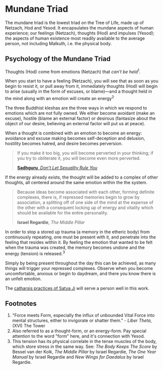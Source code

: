 # Mundane Triad

The mundane triad is the lowest triad on the Tree of Life, made up of Netzach, Hod and Yesod. It encapsulates the mundane aspects of human experience; our feelings (Netzach), thoughts (Hod) and impulses (Yesod); the aspects of human existence most readily available to the average person, not including Malkuth, i.e. the physical body. 



## Psychology of the Mundane Triad

Thoughts (Hod) come from emotions (Netzach) that *can't be held*<sup>1</sup>.

When you start to have a feeling (Netzach), you will see that as soon as you begin to resist it, or pull away from it, immediately thoughts (Hod) will begin to arise (usually in the form of excuses, or blame)—and a thought held in the mind along with an emotion will create an energy<sup>2<sup>.

The three Buddhist kleshas are the three ways in which we respond to emotions which are not fully owned. We either become avoidant (make an excuse), hostile (blame an external factor) or desirous (fantasize about the object of our desire, believing an external factor will put us at peace).

When a thought is combined with an emotion to become an energy: avoidance and excuse making becomes self-deception and delusion, hostility becomes hatred, and desire becomes perversion.

>If you make it too big, you will become perverted in your thinking; if you try to obliterate it, you will become even more perverted.
>
> [**Sadhguru**, *Don’t Let Sexuality Rule You*](https://www.youtube.com/watch?v=dgAOcUT_zY4)

If the energy already exists, the thought will be added to a complex of other thoughts, all centered around the same emotion within the the system.

>Because ideas become associated with each other, forming definite complexes, there is, if repressed memories begin to grow by association, a splitting off of one side of the mind at the expense of the other with a consequent locking up of energy and vitality which should be available for the entire personality.
>
> **Israel Regardie**, *The Middle Pillar*

In order to stop a stored up trauma (a memory in the etheric body) from continuously repeating, one must be present with it, and penetrate into the feeling that resides within it. By feeling the emotion that wanted to be felt when the trauma was created, the memory becomes undone and the energy (tension) is released.<sup>3</sup>

Simply by being present throughout the day this can be achieved, as many things will trigger your repressed complexes. Observe when you become uncomfortable, anxious or begin to daydream, and there you know there is an unfelt emotion.

The [catharsis practices of Satya Ji](https://www.satyaspeaks.net/catharsis) will serve a person well in this work.

## Footnotes

1. "Force meets Form, especially the influx of unbounded Vital Force into mental structures, either to invigorate or shatter them." - *Liber Theta*, (XVI) The Tower
2. Also referred to as a thought-form, or an energy-form. Pay special attention to the word "form" here, and it's connection with Yesod.
3. This tension has its physical correlate in the tense muscles of the body, which store stress in the same way. See: *The Body Keeps The Score* by Bessel van der Kolk, *The Middle Pillar* by Israel Regardie, *The One Year Manual* by Israel Regardie and *New Wings for Daedalus* by Israel Regardie.